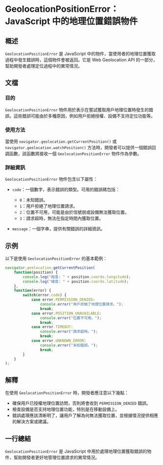 <!--
Meta Description: # GeolocationPositionError：JavaScript 中的地理位置錯誤物件 ## 概述 `GeolocationPositionError` 是 JavaScript 中的物件，當使用者的地理位置獲取過程中發生錯誤時，這個物件會被返回。它是 Web Geolocation AP...
Meta Keywords: error, geolocationpositionerror, console, javascript, geolocation
-->

# GeolocationPositionError：JavaScript 中的地理位置錯誤物件

## 概述
`GeolocationPositionError` 是 JavaScript 中的物件，當使用者的地理位置獲取過程中發生錯誤時，這個物件會被返回。它是 Web Geolocation API 的一部分，幫助開發者處理定位過程中的異常情況。

## 文檔
### 目的
`GeolocationPositionError` 物件用於表示在嘗試獲取用戶地理位置時發生的錯誤。這些錯誤可能由於多種原因，例如用戶拒絕授權、設備不支持定位功能等。

### 使用方法
當使用 `navigator.geolocation.getCurrentPosition()` 或 `navigator.geolocation.watchPosition()` 方法時，開發者可以提供一個錯誤回調函數，該函數將接收一個 `GeolocationPositionError` 物件作為參數。

### 詳細資訊
`GeolocationPositionError` 物件包含以下屬性：
- `code`：一個數字，表示錯誤的類型。可用的錯誤碼包括：
  - `0`：未知錯誤。
  - `1`：用戶拒絕了地理位置請求。
  - `2`：位置不可用，可能是由於信號弱或設備無法獲取位置。
  - `3`：請求超時，無法在指定時間內獲取位置。

- `message`：一個字串，提供有關錯誤的詳細資訊。

## 示例
以下是使用 `GeolocationPositionError` 的基本範例：

```javascript
navigator.geolocation.getCurrentPosition(
    function(position) {
        console.log("經度: " + position.coords.longitude);
        console.log("緯度: " + position.coords.latitude);
    },
    function(error) {
        switch(error.code) {
            case error.PERMISSION_DENIED:
                console.error("用戶拒絕了地理位置請求。");
                break;
            case error.POSITION_UNAVAILABLE:
                console.error("位置不可用。");
                break;
            case error.TIMEOUT:
                console.error("請求超時。");
                break;
            case error.UNKNOWN_ERROR:
                console.error("未知錯誤。");
                break;
        }
    }
);
```

## 解釋
在使用 `GeolocationPositionError` 時，開發者應注意以下幾點：
- 確保用戶已授權地理位置訪問，否則將會收到 `PERMISSION_DENIED` 錯誤。
- 檢查設備是否支持地理位置功能，特別是在移動設備上。
- 錯誤處理應該清晰明了，讓用戶了解為何無法獲取位置，並根據情況提供相應的解決方案或建議。

## 一行總結
`GeolocationPositionError` 是 JavaScript 中用於處理地理位置獲取錯誤的物件，幫助開發者更好地管理位置請求的異常情況。